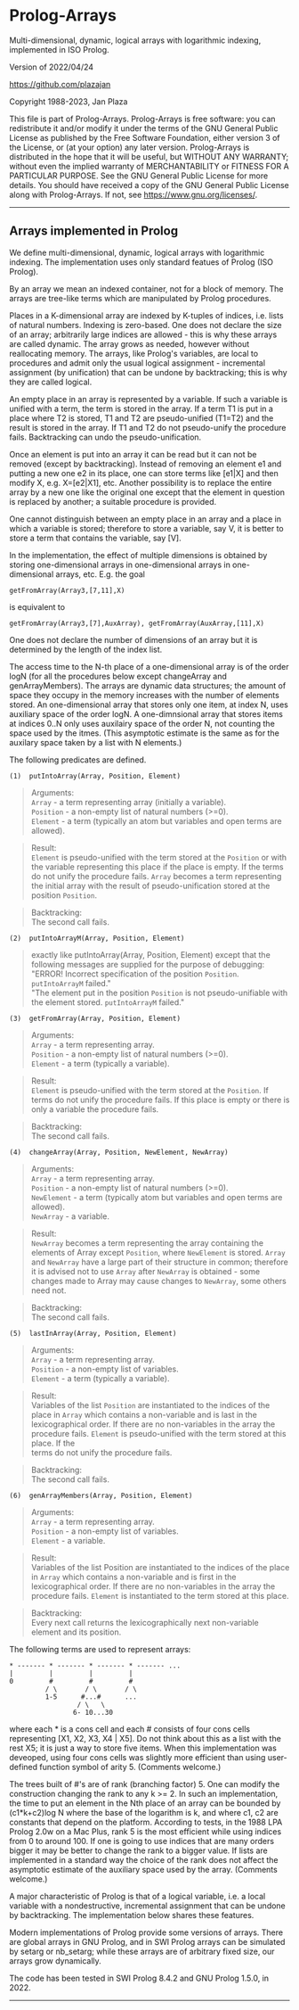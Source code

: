 # Prolog-Arrays

Multi-dimensional, dynamic, logical arrays with logarithmic indexing,   implemented in ISO Prolog.

Version of 2022/04/24

https://github.com/plazajan
                    
Copyright 1988-2023, Jan Plaza

This file is part of Prolog-Arrays. Prolog-Arrays is free software: you can redistribute it and/or modify it under the terms 
of the GNU General Public License as published by the Free Software Foundation, either version 3 of the License, or (at your option) any later version. 
Prolog-Arrays is distributed in the hope that it will be useful, but WITHOUT ANY WARRANTY; 
without even the implied warranty of MERCHANTABILITY or FITNESS FOR A PARTICULAR PURPOSE. See the GNU General Public License for more details. 
You should have received a copy of the GNU General Public License along with Prolog-Arrays. If not, see https://www.gnu.org/licenses/.

-----------------------------------------------------------------------------

## Arrays implemented in Prolog
              

We define multi-dimensional, dynamic, logical arrays with logarithmic 
indexing. The implementation uses only standard featues of Prolog (ISO Prolog).

By an array we mean an indexed container, not for a block of memory.
The arrays are tree-like terms which are manipulated by Prolog procedures.

Places in a K-dimensional array are indexed by K-tuples of indices,
i.e. lists of natural numbers. Indexing is zero-based.
One does not declare the size of an array; arbitrarily large indices
are allowed - this is why these arrays are called dynamic. 
The array grows as needed, however without reallocating memory. 
The arrays, like Prolog's variables, are local to procedures and admit only 
the usual logical assignment - incremental assignment (by unification) 
that can be undone by backtracking; this is why they are called logical. 
   
An empty place in an array is represented by a variable. If such a
variable is unified with a term, the term is stored in the array. 
If a term T1 is put in a place where T2 is stored, T1 and T2 are
pseudo-unified (T1=T2) and the result is stored in the array. 
If T1 and T2 do not pseudo-unify the procedure fails. 
Backtracking can undo the pseudo-unification. 

Once an element is put into an array it can be read but it can not be
removed (except by backtracking). Instead of removing an
element e1 and putting a new one e2 in its place, one can store terms like
[e1|X] and then modify X, e.g. X=[e2|X1], etc. Another
possibility is to replace the entire array by a new one like
the original one except that the element in question is replaced by another;
a suitable procedure is provided. 
   
One cannot distinguish between an empty place in an array and a
place in which a variable is stored; therefore to store a variable, say V,
it is better to store a term that contains the variable, say [V]. 

In the implementation, the effect of multiple dimensions is obtained by
storing one-dimensional arrays in one-dimensional arrays in
one-dimensional arrays, etc. E.g. the goal 
 
    getFromArray(Array3,[7,11],X) 

is equivalent to 

    getFromArray(Array3,[7],AuxArray), getFromArray(AuxArray,[11],X)
    
One does not declare the number of dimensions of an array but it is
determined by the length of the index list. 
   
The access time to the N-th place of a one-dimensional array is of the order
logN (for all the procedures below except changeArray and genArrayMembers). 
The arrays are dynamic data structures; the amount of space they occupy 
in the memory increases with the number of elements stored.
An one-dimensional array that stores only one item, at index N, 
uses auxiliary space of the order logN. 
A one-dimnsional array that stores items at indices 0..N only
uses auxilairy space of the order N, not counting the space used by the itmes. 
(This asymptotic estimate is the same as for the auxilary space
taken by a list with N elements.)

The following predicates are defined.

    (1)  putIntoArray(Array, Position, Element)
  
>Arguments:  
    `Array` - a term representing array (initially a variable).  
    `Position` - a non-empty list of natural numbers (>=0).  
    `Element` - a term (typically an atom but variables and open terms are allowed).
    
>Result:  
    `Element` is pseudo-unified with the term stored at the `Position` or
      with the variable representing this place if the place is empty. If
      the terms do not unify the procedure fails.
    `Array` becomes a term representing the initial array with the result of
      pseudo-unification stored at the position `Position`.

>Backtracking:  
      The second call fails.  

    (2)  putIntoArrayM(Array, Position, Element)    
    
>exactly like putIntoArray(Array, Position, Element) except that the
   following messages are supplied for the purpose of debugging:   
   "ERROR! Incorrect specification of the position `Position`.
    `putIntoArrayM` failed."   
   "The element put in the position `Position` is not 
    pseudo-unifiable with the element stored.
    `putIntoArrayM` failed."

    (3)  getFromArray(Array, Position, Element)  
    
>Arguments:   
      `Array` - a term representing array.   
      `Position` - a non-empty list of natural numbers (>=0).  
      `Element` - a term (typically a variable).
       
>Result:  
      `Element` is pseudo-unified with the term stored at the `Position`. If
      terms do not unify the procedure fails. If this place is empty or there
      is only a variable the procedure fails.

>Backtracking:  
      The second call fails.  

    (4)  changeArray(Array, Position, NewElement, NewArray)  
    
>Arguments:  
      `Array` - a term representing array.  
      `Position` - a non-empty list of natural numbers (>=0).  
      `NewElement` - a term (typically atom but variables and open terms are allowed).  
      `NewArray` - a variable.
   
>Result:  
      `NewArray` becomes a term representing the array containing the             
      elements of Array except `Position`, where `NewElement` is
      stored. `Array` and `NewArray` have a large part of their structure in
      common; therefore it is advised not to use `Array` after `NewArray` is 
      obtained - some changes made to Array may cause changes to
      `NewArray`, some others need not.

>Backtracking:  
      The second call fails.  

    (5)  lastInArray(Array, Position, Element)  

>Arguments:   
      `Array` - a term representing array.   
      `Position` - a non-empty list of variables.  
      `Element` - a term (typically a variable).  
   
>Result:  
      Variables of the list `Position` are instantiated to the indices of the 
      place in `Array` which contains a non-variable and is last in the
      lexicographical order. If there are no non-variables in the array the
      procedure fails.
      `Element` is pseudo-unified with the term stored at this place. If the    
      terms do not unify the procedure fails.

>Backtracking:  
      The second call fails.  

    (6)  genArrayMembers(Array, Position, Element)  

>Arguments:   
      `Array` - a term representing array.   
      `Position` - a non-empty list of variables.  
      `Element` - a variable.  

>Result:  
      Variables of the list Position are instantiated to the indices of the
      place in `Array` which contains a non-variable and is first in the
      lexicographical order. If there are no non-variables in the array
      the procedure fails.
      `Element` is instantiated to the term stored at this place.
   
>Backtracking:  
      Every next call returns the lexicographically next non-variable element
      and its position.  


The following terms are used to represent arrays:


    * ------- * ------- * ------- * ------- ...
    |         |         |         |
    0         #         #         #
             / \       / \       / \
             1-5      #...#      ...  
                     / \   \
                    6- 10...30

where each * is a cons cell and each # consists of four cons cells
representing [X1, X2, X3, X4 | X5]. Do not think about this as a list 
with the rest X5; it is just a way to store five items. 
When this implementation was deveoped, using four cons cells 
was slightly more efficient than using user-defined function symbol of
arity 5. (Comments welcome.)

The trees built of #'s are of rank (branching factor) 5. One can modify the
construction changing the rank to any k >= 2. In such an implementation,
the time to put an element in the Nth place of an array can be bounded
by (c1*k+c2)log N where the base of the logarithm is k, and where c1, c2
are constants that depend on the platform. 
According to tests, in the 1988 LPA Prolog 2.0w on a Mac Plus, rank 5 is 
the most efficient while using indices from 0 to around 100. If one is going
to use indices that are many orders bigger it may be better to change the
rank to a bigger value. If lists are implemented in a standard way 
the choice of the rank does not affect the asymptotic estimate of the 
auxiliary space used by the array. (Comments welcome.)

A major characteristic of Prolog is that of a logical variable, i.e. a
local variable with a nondestructive, incremental assignment that can be
undone by backtracking. The implementation below shares these features.
 
Modern implementations of Prolog provide some versions of arrays. 
There are global arrays in GNU Prolog, and in SWI Prolog arrays 
can be simulated by setarg or nb_setarg; while these arrays are 
of arbitrary fixed size, our arrays grow dynamically.

The code has been tested in SWI Prolog 8.4.2 and GNU Prolog 1.5.0, in 2022.

-----------------------------------------------------------------------------
